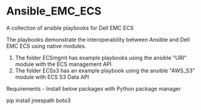 # Ansible_EMC_ECS
A collection of ansible playbooks for Dell EMC ECS

The playbooks demonstrate the interoperability between Ansible and Dell EMC ECS using native modules.
1. The folder ECSmgmt has example playbooks using the ansible "URI" module with the ECS management API
2. The folder ECSs3 has an example playbook using the ansible "AWS_S3" module with ECS S3 Data API

Requirements - Install below packages with Python package manager

pip install jmespath boto3
